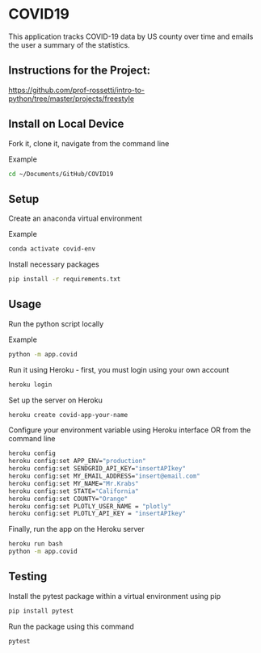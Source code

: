 # COVID19
This application tracks COVID-19 data by US county over time and emails the user a summary of the statistics.

## Instructions for the Project:
https://github.com/prof-rossetti/intro-to-python/tree/master/projects/freestyle

## Install on Local Device
Fork it, clone it, navigate from the command line

Example
```sh
cd ~/Documents/GitHub/COVID19
```

## Setup
Create an anaconda virtual environment

Example
```sh
conda activate covid-env
```
 
Install necessary packages
```sh
pip install -r requirements.txt
```

## Usage
Run the python script locally

Example
```sh
python -m app.covid
```
Run it using Heroku - first, you must login using your own account
```sh
heroku login
```

Set up the server on Heroku
```sh
heroku create covid-app-your-name
```

Configure your environment variable using Heroku interface OR from the command line
```sh
heroku config
heroku config:set APP_ENV="production"
heroku config:set SENDGRID_API_KEY="insertAPIkey"
heroku config:set MY_EMAIL_ADDRESS="insert@email.com"
heroku config:set MY_NAME="Mr.Krabs"
heroku config:set STATE="California"
heroku config:set COUNTY="Orange"
heroku config:set PLOTLY_USER_NAME = "plotly"
heroku config:set PLOTLY_API_KEY = "insertAPIkey"
```

Finally, run the app on the Heroku server
```sh
heroku run bash
python -m app.covid
```


## Testing
Install the pytest package within a virtual environment using pip
```sh
pip install pytest
```

Run the package using this command
```sh
pytest
```